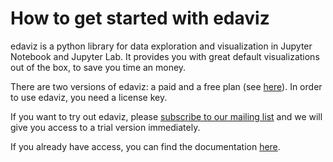 # How to get started with edaviz

edaviz is a python library for data exploration and visualization in Jupyter Notebook and Jupyter Lab. It provides you with great default visualizations out of the box, to save you time an money.

There are two versions of edaviz: a paid and a free plan (see [here](https://github.com/tkrabel/edaviz/blob/master/pricing.md)). In order to use edaviz, you need a license key.

If you want to try out edaviz, please [subscribe to our mailing list](http://eepurl.com/go6Zlj) and we will give you access to a trial version immediately.

If you already have access, you can find the documentation [here](https://github.com/tkrabel/edaviz/blob/master/docs).